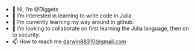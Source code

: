 - 👋 Hi, I’m @Diggets
- 👀 I’m interested in learning to write code in Julia
- 🌱 I’m currently learning my way around in github.
- 💞️ I’m looking to collaborate on first learning the Julia language, then on to security.
- 📫 How to reach me darwin88310@gmail.com

<!---
Diggets/Diggets is a ✨ special ✨ repository because its `README.md` (this file) appears on your GitHub profile.
You can click the Preview link to take a look at your changes.
--->
